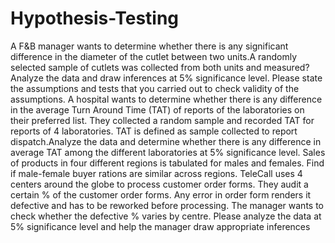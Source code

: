 # Hypothesis-Testing
A F&B manager wants to determine whether there is any significant difference in the diameter of the cutlet between two units.A randomly selected sample of cutlets was collected from both units and measured? Analyze the data and draw inferences at 5% significance level. Please state the assumptions and tests that you carried out to check validity of the assumptions.
A hospital wants to determine whether there is any difference in the average Turn Around Time (TAT) of reports of the laboratories on their preferred list. They collected a random sample and recorded TAT for reports of 4 laboratories. TAT is defined as sample collected to report dispatch.Analyze the data and determine whether there is any difference in average TAT among the different laboratories at 5% significance level.
Sales of products in four different regions is tabulated for males and females. Find if male-female buyer rations are similar across regions.
TeleCall uses 4 centers around the globe to process customer order forms. They audit a certain %  of the customer order forms. Any error in order form renders it defective and has to be reworked before processing.  The manager wants to check whether the defective %  varies by centre. Please analyze the data at 5% significance level and help the manager draw appropriate inferences

